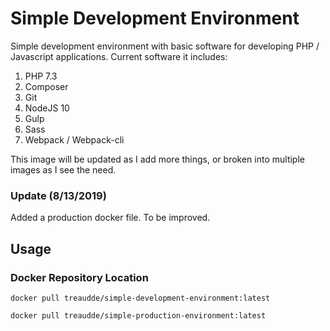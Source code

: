 # Simple Development Environment
Simple development environment with basic software for developing
PHP / Javascript applications.  Current software it includes:

1. PHP 7.3
2. Composer
3. Git
4. NodeJS 10
5. Gulp
6. Sass
7. Webpack / Webpack-cli

This image will be updated as I add more things, or broken into multiple images
as I see the need.

### Update (8/13/2019)
Added a production docker file. To be improved.

## Usage
### Docker Repository Location
`docker pull treaudde/simple-development-environment:latest` 

`docker pull treaudde/simple-production-environment:latest`
